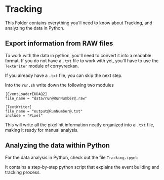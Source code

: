 # Tracking
This Folder contains everything you'll need to know about Tracking, and
analyzing the data in Python.

## Export information from RAW files

To work with the data in python, you'll need to convert it into a readable
format. If you do not have a `.txt` file to work with yet,
you'll have to use the `TextWriter` module of corryvreckan.

If you already have a `.txt` file, you can skip the next step.

Into the `run.sh` write down the following two modules

```config
[EventLoaderEUDAQ2]
file_name = "data/run@RunNumber@.raw"

[TextWriter]
file_name = "output@RunNumber@.txt"
include = "Pixel"
```

This will write all the pixel hit information neatly organized into a `.txt`
file, making it ready for manual analysis.

## Analyzing the data within Python

For the data analysis in Python, check out the file `Tracking.ipynb`

It contains a step-by-step python script that explains the event building
and tracking process.


